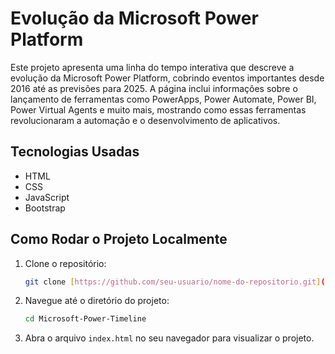 # Evolução da Microsoft Power Platform

Este projeto apresenta uma linha do tempo interativa que descreve a evolução da Microsoft Power Platform, cobrindo eventos importantes desde 2016 até as previsões para 2025. A página inclui informações sobre o lançamento de ferramentas como PowerApps, Power Automate, Power BI, Power Virtual Agents e muito mais, mostrando como essas ferramentas revolucionaram a automação e o desenvolvimento de aplicativos.

## Tecnologias Usadas

- HTML
- CSS
- JavaScript
- Bootstrap

## Como Rodar o Projeto Localmente

1. Clone o repositório:
    ```bash
    git clone [https://github.com/seu-usuario/nome-do-repositorio.git](https://victortielbeek.github.io/Microsoft-Power-TImeline/)
    ```

2. Navegue até o diretório do projeto:
    ```bash
    cd Microsoft-Power-Timeline
    ```

3. Abra o arquivo `index.html` no seu navegador para visualizar o projeto.
